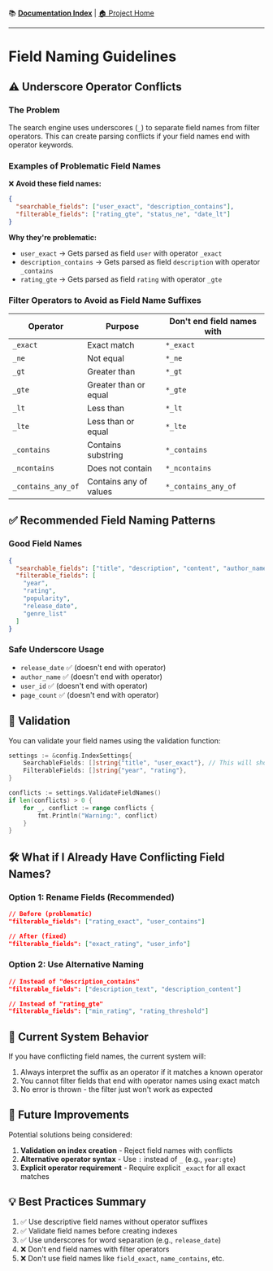 📚 **[Documentation Index](./README.md)** | [🏠 Project Home](../README.md)

---

# Field Naming Guidelines

## ⚠️ Underscore Operator Conflicts

### The Problem

The search engine uses underscores (`_`) to separate field names from filter operators. This can create parsing
conflicts if your field names end with operator keywords.

### Examples of Problematic Field Names

❌ **Avoid these field names:**

```json
{
  "searchable_fields": ["user_exact", "description_contains"],
  "filterable_fields": ["rating_gte", "status_ne", "date_lt"]
}
```

**Why they're problematic:**

- `user_exact` → Gets parsed as field `user` with operator `_exact`
- `description_contains` → Gets parsed as field `description` with operator `_contains`
- `rating_gte` → Gets parsed as field `rating` with operator `_gte`

### Filter Operators to Avoid as Field Name Suffixes

| Operator           | Purpose                | Don't end field names with |
|--------------------|------------------------|----------------------------|
| `_exact`           | Exact match            | `*_exact`                  |
| `_ne`              | Not equal              | `*_ne`                     |
| `_gt`              | Greater than           | `*_gt`                     |
| `_gte`             | Greater than or equal  | `*_gte`                    |
| `_lt`              | Less than              | `*_lt`                     |
| `_lte`             | Less than or equal     | `*_lte`                    |
| `_contains`        | Contains substring     | `*_contains`               |
| `_ncontains`       | Does not contain       | `*_ncontains`              |
| `_contains_any_of` | Contains any of values | `*_contains_any_of`        |

## ✅ Recommended Field Naming Patterns

### Good Field Names

```json
{
  "searchable_fields": ["title", "description", "content", "author_name"],
  "filterable_fields": [
    "year",
    "rating",
    "popularity",
    "release_date",
    "genre_list"
  ]
}
```

### Safe Underscore Usage

- `release_date` ✅ (doesn't end with operator)
- `author_name` ✅ (doesn't end with operator)
- `user_id` ✅ (doesn't end with operator)
- `page_count` ✅ (doesn't end with operator)

## 🔧 Validation

You can validate your field names using the validation function:

```go
settings := &config.IndexSettings{
    SearchableFields: []string{"title", "user_exact"}, // This will show a conflict
    FilterableFields: []string{"year", "rating"},
}

conflicts := settings.ValidateFieldNames()
if len(conflicts) > 0 {
    for _, conflict := range conflicts {
        fmt.Println("Warning:", conflict)
    }
}
```

## 🛠️ What if I Already Have Conflicting Field Names?

### Option 1: Rename Fields (Recommended)

```json
// Before (problematic)
"filterable_fields": ["rating_exact", "user_contains"]

// After (fixed)
"filterable_fields": ["exact_rating", "user_info"]
```

### Option 2: Use Alternative Naming

```json
// Instead of "description_contains"
"filterable_fields": ["description_text", "description_content"]

// Instead of "rating_gte"
"filterable_fields": ["min_rating", "rating_threshold"]
```

## 📝 Current System Behavior

If you have conflicting field names, the current system will:

1. Always interpret the suffix as an operator if it matches a known operator
2. You cannot filter fields that end with operator names using exact match
3. No error is thrown - the filter just won't work as expected

## 🚀 Future Improvements

Potential solutions being considered:

1. **Validation on index creation** - Reject field names with conflicts
2. **Alternative operator syntax** - Use `:` instead of `_` (e.g., `year:gte`)
3. **Explicit operator requirement** - Require explicit `_exact` for all exact matches

## 💡 Best Practices Summary

1. ✅ Use descriptive field names without operator suffixes
2. ✅ Validate field names before creating indexes
3. ✅ Use underscores for word separation (e.g., `release_date`)
4. ❌ Don't end field names with filter operators
5. ❌ Don't use field names like `field_exact`, `name_contains`, etc.
